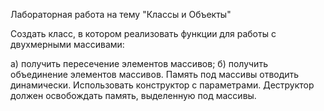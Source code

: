 Лабораторная работа на тему "Классы и Объекты"

Создать класс, в котором реализовать функции для работы с двухмерными массивами:

а) получить пересечение элементов массивов;
б) получить объединение элементов массивов.
Память под массивы отводить динамически. Использовать конструктор с параметрами. Деструктор должен освобождать память, выделенную под массивы.


